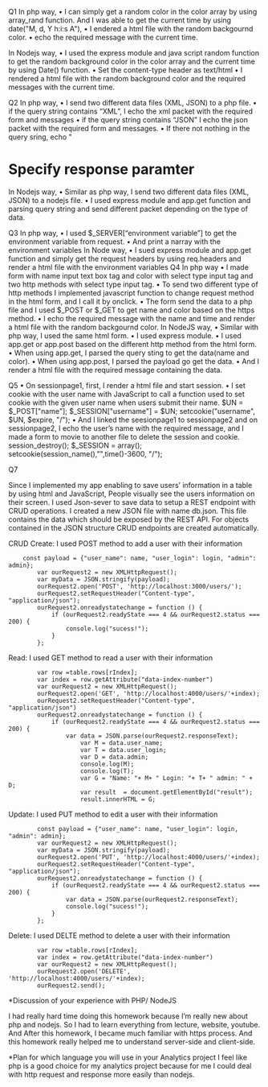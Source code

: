 Q1 
In php way, 
•	I can simply get a random color in the color array by using array_rand function.
And I was able to get the current time by using  date("M, d, Y h:i:s A"), 
•	I endered a html file with the random backgournd color. 
•	 echo the required message with the current time.

In Nodejs way,
•	I used the express module and java script random function to get the random background color in the color array and the current time by using Date() function.
•	Set the content-type header as text/html 
•	I rendered a html file with the random background color and the required messages with the current time. 

Q2
In php way, 
•	I send two different data files (XML, JSON) to a php file.
•	if the query string contains “XML”, I echo the xml packet with the required form and messages
•	if the query string contains “JSON” I echo the json packet with the required form and messages.
•	If there not nothing in the query sring, echo "<h1>Specify response paramter</h1> 
In Nodejs way,
•	Similar as php way, I send two different data files (XML, JSON) to a nodejs file.
•	I used express module and app.get function and parsing query string and send different packet depending on the type of data.

Q3
In php way,
•	I used $_SERVER[“environment variable”]  to get the environment variable from request.
•	And print a narray with the environment variables
In Node way,
•	I sued express module and app.get function and simply get the request headers by using req.headers and render a html file with the environment variables
Q4
In php way
•	I made form with name input text box tag and color with select type input tag and two http methods with select type input tag.
•	To send two different type of http methods I implemented javascript function to change request method in the html form, and I call it by onclick.
•	The form send the data to a php file and I used $_POST or $_GET to get name and color based on the https method.
•	I echo the required message with the name and time and render  a html file with the random backgournd color.
In NodeJS way,
•	Similar with php way, I used the same html form.
•	I used express module.
•	I used app.get or app.post based on the different http method from the html form.
•	When using app.get, I parsed the query sting to get the data(name and color).
•	When using app.post, I parsed the payload go get the data.
•	And I render a html file with the required message containing the data.

Q5
•	On sessionpage1, first, I render a html file and start session.
•	I set cookie with the user name with JavaScript to call a function used to set cookie with the given user name when users submit their name.
$UN = $_POST["name"];
$_SESSION["username"] = $UN;
setcookie("username", $UN, $expire, "/");
•	And I linked the seesionpage1 to sessionpage2 and on sessionpage2, I echo the user’s name with the required message, and I made a form to movie to another file to delete the session and cookie.
session_destroy();
$_SESSION = array();
setcookie(session_name(),"",time()-3600, "/");

Q7

Since I implemented my app enabling to save users’ information in a table by using html and JavaScript, People visually see the users information on their screen.
I used Json-sever to save data to setup a REST endpoint with CRUD operations.
I created a new JSON file with name db.json. This file contains the data which should be exposed by the REST API. For objects contained in the JSON structure CRUD endpoints are created automatically.


CRUD
Create: I used POST method to add a user with their information
        
        const payload = {"user_name": name, "user_login": login, "admin": admin};
            var ourRequest2 = new XMLHttpRequest();
            var myData = JSON.stringify(payload);
            ourRequest2.open('POST', 'http://localhost:3000/users/');
            ourRequest2.setRequestHeader("Content-type", "application/json");   
            ourRequest2.onreadystatechange = function () {
                if (ourRequest2.readyState === 4 && ourRequest2.status === 200) {
                    console.log("sucess!");
                }
            };

Read: I used GET method to read a user with their information
            
            var row =table.rows[rIndex];
            var index = row.getAttribute("data-index-number")
            var ourRequest2 = new XMLHttpRequest();
            ourRequest2.open('GET', 'http://localhost:4000/users/'+index);
            ourRequest2.setRequestHeader("Content-type", "application/json")
            ourRequest2.onreadystatechange = function () {
                if (ourRequest2.readyState === 4 && ourRequest2.status === 200) {
                    var data = JSON.parse(ourRequest2.responseText);
                        var M = data.user_name;
                        var T = data.user_login;
                        var D = data.admin;
                        console.log(M);
                        console.log(T);
                        var G = "Name: "+ M+ " Login: "+ T+ " admin: " + D;
                        var result  = document.getElementById("result");
                        result.innerHTML = G;

Update: I used PUT method to edit a user with their information
            
            const payload = {"user_name": name, "user_login": login, "admin": admin};
            var ourRequest2 = new XMLHttpRequest();
            var myData = JSON.stringify(payload);
            ourRequest2.open('PUT', 'http://localhost:4000/users/'+index);
            ourRequest2.setRequestHeader("Content-type", "application/json");   
            ourRequest2.onreadystatechange = function () {
                if (ourRequest2.readyState === 4 && ourRequest2.status === 200) {
                    var data = JSON.parse(ourRequest2.responseText);
                    console.log("sucess!");
                }
            };

Delete: I used DELTE method to delete a user with their information
            
            var row =table.rows[rIndex];
            var index = row.getAttribute("data-index-number")
            var ourRequest2 = new XMLHttpRequest();
            ourRequest2.open('DELETE', 'http://localhost:4000/users/'+index);
            ourRequest2.send();





*Discussion of your experience with PHP/ NodeJS

I had really hard time doing this homework because I’m really new about php and nodejs. 
 So I had to learn everything from lecture, website, youtube. And After this homework, I became much familiar with https process. And this homework really helped me to understand server-side and client-side. 

*Plan for which language you will use in your Analytics project
I feel like php is a good choice for my analytics project because for me I could deal with http request and response more easily than nodejs.


